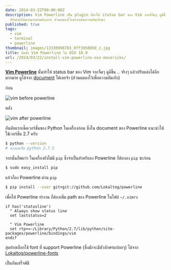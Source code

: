 ```yaml
---
date: 2014-03-22T00:00:00Z
description: Vim Powerline เป็น plugin ที่ทำให้ status bar ของ Vim จากที่จืดๆ ดูดีขึ้น
  ปรับแต่งได้มากมายตามต้องการ ส่วนผมลงไว้เพราะเน้นความบันเทิงตา
published: true
tags:
  - vim
  - terminal
  - powerline
thumbnail: images/13330998783_0ff3958050_z.jpg
title: ติดตั้ง Vim Powerline ใน OSX 10.9
url: /2014/03/22/install-vim-powerline-osx-mavericks/
---
```


[**Vim Powerline**](https://github.com/Lokaltog/powerline) นั้นทำให้ status bar ของ Vim จากจืดๆ ดูดีขึ้น .. จริงๆ แล้วปรับแต่งได้อีกมากมาย ดูได้จาก [document](https://powerline.readthedocs.org/en/latest/configuration.html) ได้เลยจ้า (ส่วนผมลงไว้เพื่อความบันเทิง)

ก่อน

![vim before powerline](images/13331020193_c7f01bf4e2_z.jpg)

หลัง

![vim after powerline](images/13330998783_0ff3958050_z.jpg)

อันดับแรกเช็คเวอร์ชั่นของ Python ในเครื่องก่อน ซึ่งใน document ของ Powerline แนะนำให้ใช้เวอร์ชั่น 2.7 ครับ

```bash
$ python --version
# ของผมเป็น python 2.7.5
```

จากนั้นก็พบว่า ในเครื่องยังไม่มี `pip` ซึ่งจำเป็นสำหรับลง Powerline ก็ต้องลง `pip` ซะก่อน

```bash
$ sudo easy_install pip
```

แล้วก็ลง Powerline ผ่าน `pip`

```bash
$ pip install --user git+git://github.com/Lokaltog/powerline
```

เพื่อให้ Powerline ทำงาน ก็ต้องเพิ่ม path ของ Powerline ในไฟล์ `~/.vimrc`

```vim
if has('statusline')
  " Always show status line
  set laststatus=2

  " Vim Powerline
  set rtp+=~/Library/Python/2.7/lib/python/site-packages/powerline/bindings/vim
endif
```

สุดท้ายเลือกใช้ font ที่ support Powerline (ซึ่งมักจะมีตัวอักษรแปลกๆ) ได้จาก [Lokaltog/powerline-fonts](https://github.com/Lokaltog/powerline-fonts)

เป็นอันเสร็จพิธี
